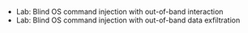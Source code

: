 - Lab: Blind OS command injection with out-of-band interaction
- Lab: Blind OS command injection with out-of-band data exfiltration
